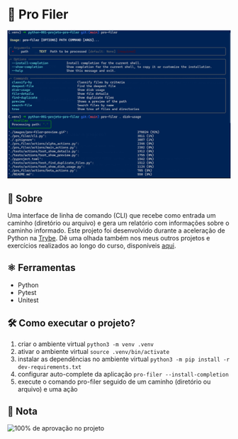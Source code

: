 # 📁 Pro Filer

![Project](./project.png)

## 📘 Sobre

Uma interface de linha de comando (CLI) que recebe como entrada um caminho (diretório ou arquivo) e gera um relatório com informações sobre o caminho informado. Este projeto foi desenvolvido durante a aceleração de Python na [Trybe](https://www.betrybe.com/). Dê uma olhada também nos meus outros projetos e exercícios realizados ao longo do curso, disponíveis [aqui](https://github.com/coelhoreinaldo/trybe-python-course).

## ⚛️ Ferramentas

- Python
- Pytest
- Unitest

## 🛠️ Como executar o projeto?

1. criar o ambiente virtual
```python3 -m venv .venv```
2. ativar o ambiente virtual
```source .venv/bin/activate```
3. instalar as dependências no ambiente virtual
```python3 -m pip install -r dev-requirements.txt```
4. configurar auto-complete da aplicação
```pro-filer --install-completion```
5. execute o comando pro-filer seguido de um caminho (diretório ou arquivo) e uma ação

## 📝 Nota

![100% de aprovação no projeto](./grade.png)
